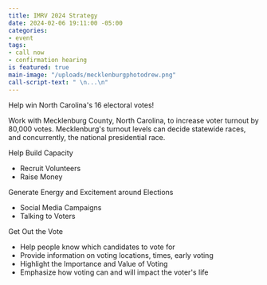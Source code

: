 ```yaml
---
title: IMRV 2024 Strategy
date: 2024-02-06 19:11:00 -05:00
categories:
- event
tags:
- call now
- confirmation hearing
is featured: true
main-image: "/uploads/mecklenburgphotodrew.png"
call-script-text: " \n...\n"
---
```


Help win North Carolina's 16 electoral votes!

Work with Mecklenburg County, North Carolina, to increase voter turnout by 80,000 votes.  Mecklenburg's turnout levels can decide statewide races, and concurrently, the national presidential race.

Help Build Capacity
* Recruit Volunteers
* Raise Money

Generate Energy and Excitement around Elections
* Social Media Campaigns
* Talking to Voters

Get Out the Vote
* Help people know which candidates to vote for
* Provide information on voting locations, times, early voting
* Highlight the Importance and Value of Voting
* Emphasize how voting can and will impact the voter's life
